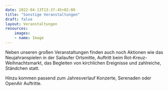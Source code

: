 ```yaml
---
date: 2022-04-13T13:37:45+02:00
title: "Sonstige Veranstaltungen"
draft: false
layout: Veranstaltungen
resources:
    images:
    - name: Image
---
```


Neben unseren großen Veranstaltungen finden auch noch Aktionen wie das Neujahranspielen in der Sailaufer Ortsmitte, Auftritt beim Rot-Kreuz-Weihnachtsmarkt, das Begleiten von kirchlichen Ereignisse und zahlreiche, Ständchen statt.

Hinzu kommen passend zum Jahresverlauf Konzerte, Serenaden oder OpenAir Auftritte.